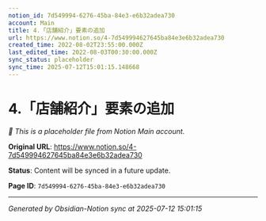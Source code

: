 ```yaml
---
notion_id: 7d549994-6276-45ba-84e3-e6b32adea730
account: Main
title: 4.「店舗紹介」要素の追加
url: https://www.notion.so/4-7d549994627645ba84e3e6b32adea730
created_time: 2022-08-02T23:55:00.000Z
last_edited_time: 2022-08-03T00:30:00.000Z
sync_status: placeholder
sync_time: 2025-07-12T15:01:15.148668
---
```


# 4.「店舗紹介」要素の追加

*🔄 This is a placeholder file from Notion Main account.*

**Original URL**: https://www.notion.so/4-7d549994627645ba84e3e6b32adea730

**Status**: Content will be synced in a future update.

**Page ID**: `7d549994-6276-45ba-84e3-e6b32adea730`

---

*Generated by Obsidian-Notion sync at 2025-07-12 15:01:15*
